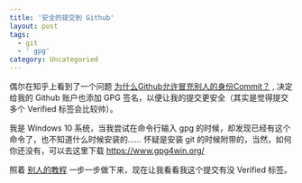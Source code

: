 ```yaml
---
title: '安全的提交到 Github'
layout: post
tags:
  - git
  - ' gpg'
category: Uncategoried
---
```

偶尔在知乎上看到了一个问题 [为什么Github允许冒充别人的身份Commit？](https://www.zhihu.com/question/280774106/answer/416098179) , 决定给我的 Github 账户也添加 GPG 签名，以便让我的提交更安全（其实是觉得提交多个 Verified 标签会比较帅）。

我是 Windows 10 系统，当我尝试在命令行输入 gpg 的时候，却发现已经有这个命令了，也不知道什么时候安装的…… 怀疑是安装 git 的时候附带的，当然，如何你还没有，可以去这里下载 https://www.gpg4win.org/

照着 [别人的教程](https://github.com/longtian/gpg-howto) 一步一步做下来，现在让我看看我这个提交有没 Verified 标签。